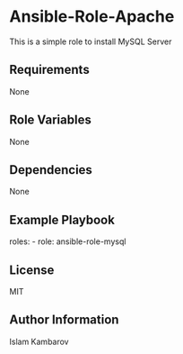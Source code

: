 Ansible-Role-Apache
=========
This is a simple role to install MySQL Server

Requirements
------------
None

Role Variables
--------------
None

Dependencies
------------
None

Example Playbook
----------------
  roles:
    - role: ansible-role-mysql

License
-------
MIT

Author Information
------------------
Islam Kambarov

